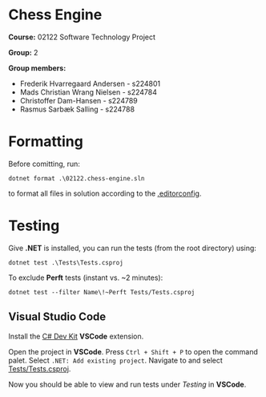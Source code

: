 # Chess Engine

**Course:** 02122 Software Technology Project

**Group:** 2

**Group members:**
- Frederik Hvarregaard Andersen - s224801
- Mads Christian Wrang Nielsen - s224784
- Christoffer Dam-Hansen - s224789
- Rasmus Sarbæk Salling - s224788

# Formatting
Before comitting, run:
```shell
dotnet format .\02122.chess-engine.sln
```
to format all files in solution according to the [.editorconfig](.editorconfig).

# Testing
Give **.NET** is installed, you can run the tests (from the root directory) using:
```shell
dotnet test .\Tests\Tests.csproj
```
To exclude **Perft** tests (instant vs. ~2 minutes):
```shell
dotnet test --filter Name\!~Perft Tests/Tests.csproj
```
## Visual Studio Code
Install the [C# Dev Kit](https://marketplace.visualstudio.com/items?itemName=ms-dotnettools.csdevkit) **VSCode** extension.

Open the project in **VSCode**. Press `Ctrl + Shift + P` to open the command palet. Select `.NET: Add existing project`. Navigate to and select [Tests/Tests.csproj](Tests/Tests.csproj).

Now you should be able to view and run tests under *Testing* in **VSCode**.